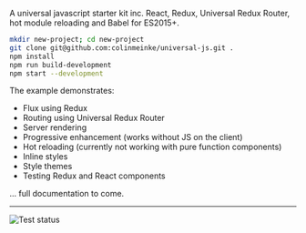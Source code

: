 A universal javascript starter kit inc. React, Redux,
Universal Redux Router, hot module reloading and Babel for
ES2015+.

```bash
mkdir new-project; cd new-project
git clone git@github.com:colinmeinke/universal-js.git .
npm install
npm run build-development
npm start --development
```

The example demonstrates:

- Flux using Redux
- Routing using Universal Redux Router
- Server rendering
- Progressive enhancement (works without JS on the client)
- Hot reloading (currently not working with pure function components)
- Inline styles
- Style themes
- Testing Redux and React components

... full documentation to come.

---

![Test status](https://img.shields.io/travis/colinmeinke/universal-js.svg)
